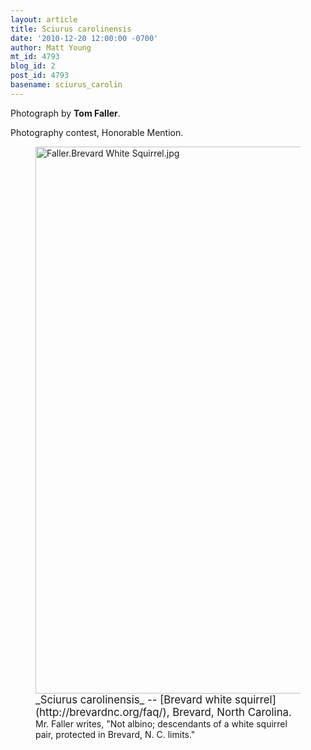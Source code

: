```yaml
---
layout: article
title: Sciurus carolinensis
date: '2010-12-20 12:00:00 -0700'
author: Matt Young
mt_id: 4793
blog_id: 2
post_id: 4793
basename: sciurus_carolin
---
```

Photograph by **Tom Faller**.

Photography contest, Honorable Mention.

<figure>
<img src="/PT/uploads/2010/Faller.Brevard%20White%20Squirrel.jpg" alt="Faller.Brevard White Squirrel.jpg" width="600" height="875" />
<figcaption markdown="span">
<big>_Sciurus carolinensis_ -- [Brevard white squirrel](http://brevardnc.org/faq/), Brevard, North Carolina.</big> Mr. Faller writes,  "Not albino; descendants of a white squirrel pair, protected in Brevard, N. C. limits."

</figcaption>
</figure>
